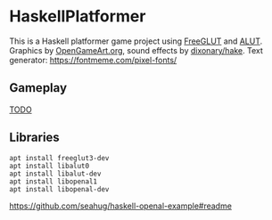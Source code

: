 # HaskellPlatformer
This is a Haskell platformer game project using [FreeGLUT](http://freeglut.sourceforge.net) and [ALUT](https://hackage.haskell.org/package/ALUT).
Graphics by [OpenGameArt.org](https://opengameart.org), sound effects by [dixonary/hake](https://github.com/dixonary/hake).
Text generator: <https://fontmeme.com/pixel-fonts/>

## Gameplay
[TODO](https://www.youtube.com)

## Libraries
```
apt install freeglut3-dev
apt install libalut0
apt install libalut-dev
apt install libopenal1
apt install libopenal-dev
```
<https://github.com/seahug/haskell-openal-example#readme>
